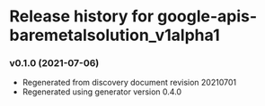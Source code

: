 # Release history for google-apis-baremetalsolution_v1alpha1

### v0.1.0 (2021-07-06)

* Regenerated from discovery document revision 20210701
* Regenerated using generator version 0.4.0

